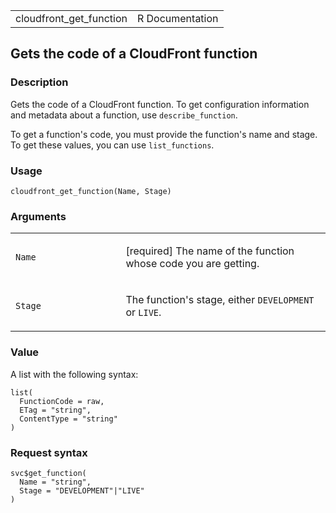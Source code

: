 <table style="width: 100%;">
<tbody>
<tr class="odd">
<td>cloudfront_get_function</td>
<td style="text-align: right;">R Documentation</td>
</tr>
</tbody>
</table>

## Gets the code of a CloudFront function

### Description

Gets the code of a CloudFront function. To get configuration information
and metadata about a function, use `describe_function`.

To get a function's code, you must provide the function's name and
stage. To get these values, you can use `list_functions`.

### Usage

    cloudfront_get_function(Name, Stage)

### Arguments

<table>
<colgroup>
<col style="width: 35%" />
<col style="width: 65%" />
</colgroup>
<tbody>
<tr class="odd">
<td><code id="cloudfront_get_function_:_Name">Name</code></td>
<td><p>[required] The name of the function whose code you are
getting.</p></td>
</tr>
<tr class="even">
<td><code id="cloudfront_get_function_:_Stage">Stage</code></td>
<td><p>The function's stage, either <code>DEVELOPMENT</code> or
<code>LIVE</code>.</p></td>
</tr>
</tbody>
</table>

### Value

A list with the following syntax:

    list(
      FunctionCode = raw,
      ETag = "string",
      ContentType = "string"
    )

### Request syntax

    svc$get_function(
      Name = "string",
      Stage = "DEVELOPMENT"|"LIVE"
    )
